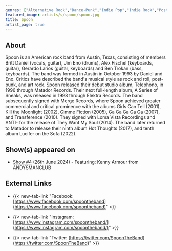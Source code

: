 ```yaml
---
genres: ["Alternative Rock","Dance-Punk","Indie Pop","Indie Rock","Post-Punk"]
featured_image: artists/s/spoon/spoon.jpg
title: Spoon
artist_page: true
---
```

## About

Spoon is an American rock band from Austin, Texas, consisting of members Britt Daniel (vocals, guitar), Jim Eno (drums), Alex Fischel (keyboards, guitar), Gerardo Larios (guitar, keyboards) and Ben Trokan (bass, keyboards). The band was formed in Austin in October 1993 by Daniel and Eno. Critics have described the band's musical style as rock and roll, post-punk, and art rock.
Spoon released their debut studio album, Telephono, in 1996 through Matador Records. Their next full-length album, A Series of Sneaks, was released in 1998 through Elektra Records. The band subsequently signed with Merge Records, where Spoon achieved greater commercial and critical prominence with the albums Girls Can Tell (2001), Kill the Moonlight (2002), Gimme Fiction (2005), Ga Ga Ga Ga Ga (2007), and Transference (2010). They signed with Loma Vista Recordings and ANTI- for the release of They Want My Soul (2014). The band later returned to Matador to release their ninth album Hot Thoughts (2017), and tenth album Lucifer on the Sofa (2022).



## Show(s) appeared on

- [Show #4](/shows/featuring-kenny-armour-from-andysmanclub/) (26th June 2024) - Featuring: Kenny Armour from ANDYSMANCLUB

## External Links

- {{< new-tab-link "Facebook: [https://www.facebook.com/spoontheband](https://www.facebook.com/spoontheband)" >}}

- {{< new-tab-link "Instagram: [https://www.instagram.com/spoontheband/](https://www.instagram.com/spoontheband/)" >}}

- {{< new-tab-link "Twitter: [https://twitter.com/SpoonTheBand](https://twitter.com/SpoonTheBand)" >}}



